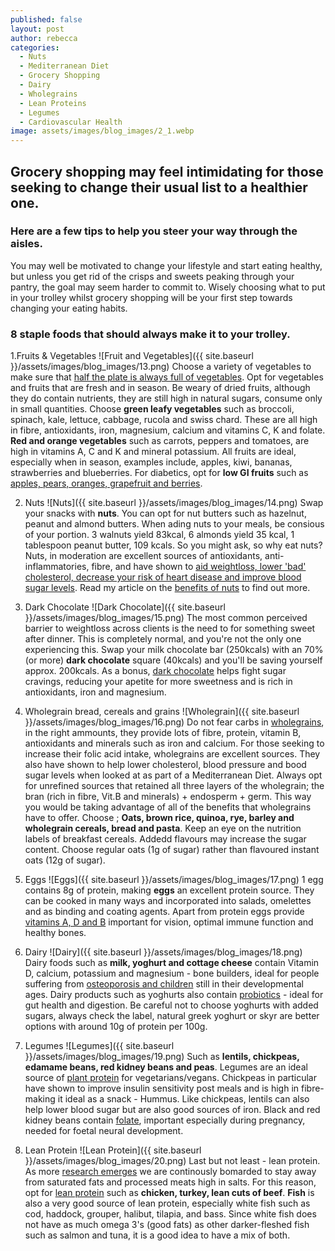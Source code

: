 ```yaml
---
published: false
layout: post
author: rebecca
categories:
  - Nuts
  - Mediterranean Diet
  - Grocery Shopping
  - Dairy
  - Wholegrains
  - Lean Proteins
  - Legumes
  - Cardiovascular Health
image: assets/images/blog_images/2_1.webp
---
```

## Grocery shopping may feel intimidating for those seeking to change their usual list to a healthier one. 
### Here are a few tips to help you steer your way through the aisles. 

You may well be motivated to change your lifestyle and start eating healthy, but unless you get rid of the crisps and sweets peaking through your pantry, the goal may seem harder to commit to. Wisely choosing what to put in your trolley whilst grocery shopping will be your first step towards changing your eating habits. 

### 8 staple foods that should always make it to your trolley. 

1.Fruits & Vegetables
![Fruit and Vegetables]({{ site.baseurl }}/assets/images/blog_images/13.png)
Choose a variety of vegetables to make sure that [half the plate is always full of vegetables](https://www.bda.uk.com/resource/fruit-and-vegetables-how-to-get-five-a-day.html). Opt for vegetables and fruits that are fresh and in season. Be weary of dried fruits, although they do contain nutrients, they are still high in natural sugars, consume only in small quantities. Choose **green leafy vegetables** such as broccoli, spinach, kale, lettuce, cabbage, rucola and swiss chard. These are all high in fibre, antioxidants, iron, magnesium, calcium and vitamins C, K and folate. **Red and orange vegetables** such as carrots, peppers and tomatoes, are high in vitamins A, C and K and mineral potassium.
All fruits are ideal, especially when in season, examples include, apples, kiwi, bananas, strawberries and blueberries. For diabetics, opt for **low GI fruits** such as [apples, pears, oranges, grapefruit and berries](https://www.diabetes.co.uk/food/fruit.html). 

2. Nuts 
![Nuts]({{ site.baseurl }}/assets/images/blog_images/14.png)
Swap your snacks with **nuts**. You can opt for nut butters such as hazelnut, peanut and almond butters. When ading nuts to your meals, be consious of your portion. 3 walnuts yield 83kcal, 6 almonds yield 35 kcal, 1 tablespoon peanut butter, 109 kcals. So you might ask, so why eat nuts? 
Nuts, in moderation are excellent sources of antioxidants, anti-inflammatories, fibre, and have shown to [aid weightloss, lower 'bad' cholesterol, decrease your risk of heart disease and improve blood sugar levels](https://www.nejm.org/doi/full/10.1056/nejmoa1800389). Read my article on the [benefits of nuts](https://rebmdsportsnutrition.com/secret-to-healthy-heart-blood-vessels/) to find out more. 

3. Dark Chocolate
![Dark Chocolate]({{ site.baseurl }}/assets/images/blog_images/15.png)
The most common perceived barrier to weightloss across clients is the need to for something sweet after dinner. This is completely normal, and you're not the only one experiencing this. Swap your milk chocolate bar (250kcals) with an 70% (or more) **dark chocolate** square (40kcals) and you'll be saving yourself approx. 200kcals. As a bonus, [dark chocolate](https://academic.oup.com/jaoac/article/102/5/1388/5658268?login=true) helps fight sugar cravings, reducing your apetite for more sweetness and is rich in antioxidants, iron and magnesium. 

4. Wholegrain bread, cereals and grains
![Wholegrain]({{ site.baseurl }}/assets/images/blog_images/16.png)
Do not fear carbs in [wholegrains](https://www.bda.uk.com/resource/wholegrains.html), in the right ammounts, they provide lots of fibre, protein, vitamin B, antioxidants and minerals such  as iron and calcium. For those seeking to increase their folic acid intake, wholegrains are excellent sources. They also have shown to help lower cholesterol, blood pressure and bood sugar levels when looked at as part of a Mediterranean Diet. Always opt for unrefined sources that retained all three layers of the wholegrain; the bran (rich in fibre, Vit.B and minerals) + endosperm + germ. This way you would be taking advantage of all of the benefits that wholegrains have to offer. 
Choose ; **Oats, brown rice, quinoa, rye, barley and wholegrain cereals, bread and pasta**. 
Keep an eye on the nutrition labels of breakfast cereals. Addedd flavours may increase the sugar content. Choose regular oats (1g of sugar) rather than flavoured instant oats (12g of sugar). 

5. Eggs 
![Eggs]({{ site.baseurl }}/assets/images/blog_images/17.png)
1 egg contains 8g of protein, making **eggs** an excellent protein source. They can be cooked in many ways and incorporated into salads, omelettes and as binding and coating agents. Apart from protein eggs provide [vitamins A, D  and B](https://www.emerald.com/insight/content/doi/10.1108/00346651011043961/full/html)  important for vision, optimal immune function and healthy bones.  

6. Dairy 
![Dairy]({{ site.baseurl }}/assets/images/blog_images/18.png)
Dairy foods such as **milk, yoghurt and cottage cheese** contain Vitamin D, calcium, potassium and magnesium - bone builders, ideal for people suffering from [osteoporosis and children](https://agris.fao.org/agris-search/search.do?recordID=US202100097804) still in their developmental ages. 
Dairy products such as yoghurts also contain [probiotics](https://www.bda.uk.com/resource/probiotics.html) - ideal for gut health and digestion. 
Be careful not to choose yoghurts with added sugars, always check the label, natural greek yoghurt or skyr are better options with around 10g of protein per 100g.

7. Legumes
![Legumes]({{ site.baseurl }}/assets/images/blog_images/19.png)
Such  as **lentils, chickpeas, edamame beans, red kidney beans and peas**. Legumes are an ideal source of [plant protein](https://www.bda.uk.com/resource/vegetarian-vegan-plant-based-diet.html) for vegetarians/vegans. Chickpeas in particular have shown to improve insulin sensitivity post meals and is high in fibre- making it ideal as a snack - Hummus. Like chickpeas, lentils can also help lower blood sugar but are also good sources of iron. Black and red kidney beans contain [folate](https://www.bda.uk.com/resource/folic-acid.html), important especially during pregnancy, needed for foetal neural development. 

8. Lean Protein
![Lean Protein]({{ site.baseurl }}/assets/images/blog_images/20.png)
Last but not least - lean protein. As more [research emerges](https://bjsm.bmj.com/content/53/22/1393.abstract) we are continously bomarded to  stay away from saturated fats and processed meats high in salts. For this reason, opt for [lean protein](https://www.bda.uk.com/resource/heart-health.html) such as **chicken, turkey, lean cuts of beef**. 
**Fish** is also a very good source of lean protein, especially white fish such  as cod, haddock, grouper, halibut, tilapia, and bass. Since white fish does not have as much omega 3's (good fats) as other darker-fleshed fish such as salmon and tuna, it is a good idea to have a mix of both.
